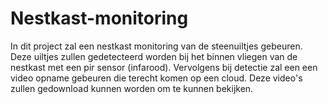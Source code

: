 # Nestkast-monitoring
In dit project zal een nestkast monitoring van de steenuiltjes gebeuren. Deze uiltjes zullen gedetecteerd worden bij het binnen vliegen van de nestkast met een pir sensor (infarood). Vervolgens bij detectie zal een een video opname gebeuren die terecht komen op een cloud. Deze video's zullen gedownload kunnen worden om te kunnen bekijken.
